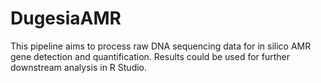 # DugesiaAMR
This pipeline aims to process raw DNA sequencing data for in silico AMR gene detection and quantification. Results could be used for further downstream analysis in R Studio.
